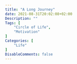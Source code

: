 ```yaml
---
title: "A Long Journey"
date: 2021-08-31T20:02:08+02:00
Description: ""
Tags: [
    "Circle of Life",
    "Motivation"
]
Categories: [
    "Life"
]
DisableComments: false
---
```


